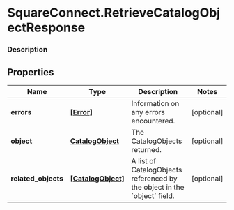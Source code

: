 # SquareConnect.RetrieveCatalogObjectResponse

### Description



## Properties
Name | Type | Description | Notes
------------ | ------------- | ------------- | -------------
**errors** | [**[Error]**](Error.md) | Information on any errors encountered. | [optional] 
**object** | [**CatalogObject**](CatalogObject.md) | The CatalogObjects returned. | [optional] 
**related_objects** | [**[CatalogObject]**](CatalogObject.md) | A list of CatalogObjects referenced by the object in the &#x60;object&#x60; field. | [optional] 


